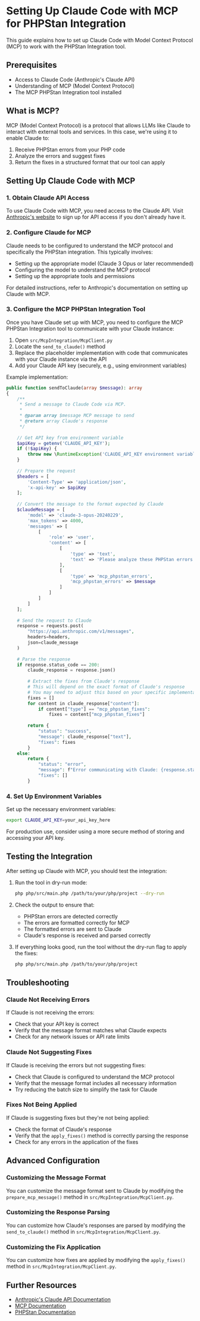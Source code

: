 # Setting Up Claude Code with MCP for PHPStan Integration

This guide explains how to set up Claude Code with Model Context Protocol (MCP) to work with the PHPStan Integration tool.

## Prerequisites

- Access to Claude Code (Anthropic's Claude API)
- Understanding of MCP (Model Context Protocol)
- The MCP PHPStan Integration tool installed

## What is MCP?

MCP (Model Context Protocol) is a protocol that allows LLMs like Claude to interact with external tools and services. In this case, we're using it to enable Claude to:

1. Receive PHPStan errors from your PHP code
2. Analyze the errors and suggest fixes
3. Return the fixes in a structured format that our tool can apply

## Setting Up Claude Code with MCP

### 1. Obtain Claude API Access

To use Claude Code with MCP, you need access to the Claude API. Visit [Anthropic's website](https://www.anthropic.com/) to sign up for API access if you don't already have it.

### 2. Configure Claude for MCP

Claude needs to be configured to understand the MCP protocol and specifically the PHPStan integration. This typically involves:

- Setting up the appropriate model (Claude 3 Opus or later recommended)
- Configuring the model to understand the MCP protocol
- Setting up the appropriate tools and permissions

For detailed instructions, refer to Anthropic's documentation on setting up Claude with MCP.

### 3. Configure the MCP PHPStan Integration Tool

Once you have Claude set up with MCP, you need to configure the MCP PHPStan Integration tool to communicate with your Claude instance:

1. Open `src/McpIntegration/McpClient.py`
2. Locate the `send_to_claude()` method
3. Replace the placeholder implementation with code that communicates with your Claude instance via the API
4. Add your Claude API key (securely, e.g., using environment variables)

Example implementation:

```php
public function sendToClaude(array $message): array
{
    /**
     * Send a message to Claude Code via MCP.
     *
     * @param array $message MCP message to send
     * @return array Claude's response
     */
    
    // Get API key from environment variable
    $apiKey = getenv('CLAUDE_API_KEY');
    if (!$apiKey) {
        throw new \RuntimeException('CLAUDE_API_KEY environment variable not set');
    }
    
    // Prepare the request
    $headers = [
        'Content-Type' => 'application/json',
        'x-api-key' => $apiKey
    ];
    
    // Convert the message to the format expected by Claude
    $claudeMessage = [
        'model' => 'claude-3-opus-20240229',
        'max_tokens' => 4000,
        'messages' => [
            [
                'role' => 'user',
                'content' => [
                    [
                        'type' => 'text',
                        'text' => 'Please analyze these PHPStan errors and suggest fixes:'
                    ],
                    [
                        'type' => 'mcp_phpstan_errors',
                        'mcp_phpstan_errors' => $message
                    ]
                ]
            ]
        ]
    ];
    
    # Send the request to Claude
    response = requests.post(
        "https://api.anthropic.com/v1/messages",
        headers=headers,
        json=claude_message
    )
    
    # Parse the response
    if response.status_code == 200:
        claude_response = response.json()
        
        # Extract the fixes from Claude's response
        # This will depend on the exact format of Claude's response
        # You may need to adjust this based on your specific implementation
        fixes = []
        for content in claude_response["content"]:
            if content["type"] == "mcp_phpstan_fixes":
                fixes = content["mcp_phpstan_fixes"]
        
        return {
            "status": "success",
            "message": claude_response["text"],
            "fixes": fixes
        }
    else:
        return {
            "status": "error",
            "message": f"Error communicating with Claude: {response.status_code} {response.text}",
            "fixes": []
        }
```

### 4. Set Up Environment Variables

Set up the necessary environment variables:

```bash
export CLAUDE_API_KEY=your_api_key_here
```

For production use, consider using a more secure method of storing and accessing your API key.

## Testing the Integration

After setting up Claude with MCP, you should test the integration:

1. Run the tool in dry-run mode:
   ```bash
   php php/src/main.php /path/to/your/php/project --dry-run
   ```

2. Check the output to ensure that:
   - PHPStan errors are detected correctly
   - The errors are formatted correctly for MCP
   - The formatted errors are sent to Claude
   - Claude's response is received and parsed correctly

3. If everything looks good, run the tool without the dry-run flag to apply the fixes:
   ```bash
   php php/src/main.php /path/to/your/php/project
   ```

## Troubleshooting

### Claude Not Receiving Errors

If Claude is not receiving the errors:
- Check that your API key is correct
- Verify that the message format matches what Claude expects
- Check for any network issues or API rate limits

### Claude Not Suggesting Fixes

If Claude is receiving the errors but not suggesting fixes:
- Check that Claude is configured to understand the MCP protocol
- Verify that the message format includes all necessary information
- Try reducing the batch size to simplify the task for Claude

### Fixes Not Being Applied

If Claude is suggesting fixes but they're not being applied:
- Check the format of Claude's response
- Verify that the `apply_fixes()` method is correctly parsing the response
- Check for any errors in the application of the fixes

## Advanced Configuration

### Customizing the Message Format

You can customize the message format sent to Claude by modifying the `prepare_mcp_message()` method in `src/McpIntegration/McpClient.py`.

### Customizing the Response Parsing

You can customize how Claude's responses are parsed by modifying the `send_to_claude()` method in `src/McpIntegration/McpClient.py`.

### Customizing the Fix Application

You can customize how fixes are applied by modifying the `apply_fixes()` method in `src/McpIntegration/McpClient.py`.

## Further Resources

- [Anthropic's Claude API Documentation](https://docs.anthropic.com/claude/reference/getting-started-with-the-api)
- [MCP Documentation](https://github.com/auchenberg/claude-code-mcp)
- [PHPStan Documentation](https://phpstan.org/user-guide/getting-started)
